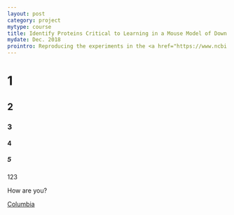 ```yaml
---
layout: post
category: project
mytype: course
title: Identify Proteins Critical to Learning in a Mouse Model of Down Syndrome
mydate: Dec. 2018
prointro: Reproducing the experiments in the <a href="https://www.ncbi.nlm.nih.gov/pubmed/26111164">original paper</a> and trying other statistical techniques to cluster two different kinds of mice with given protein expression level, as well as find out important proteins. This course-based project is finished with Jiliang Ma and Qinyuan Wei, and is open-source on <a href="https://github.com/brycenycuu/Identify-Proteins-Critical-to-Learning">GitHub</a>.
---
```

# 1
## 2
### 3
#### 4
##### 5

123

How are you?

[Columbia](http://www.columbia.edu)